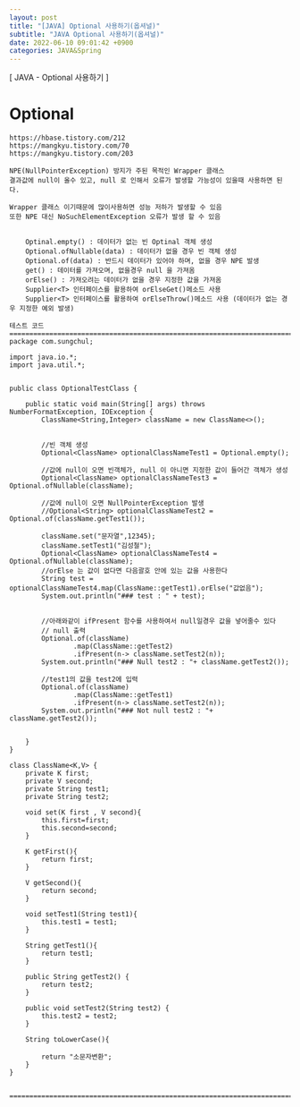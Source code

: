 ```yaml
---  
layout: post  
title: "[JAVA] Optional 사용하기(옵셔널)"  
subtitle: "JAVA Optional 사용하기(옵셔널)"  
date: 2022-06-10 09:01:42 +0900  
categories: JAVA&Spring  
---  
```

[ JAVA - Optional 사용하기 ]  
  
# Optional  
	https://hbase.tistory.com/212   
	https://mangkyu.tistory.com/70  
	https://mangkyu.tistory.com/203  
	  
	NPE(NullPointerException) 방지가 주된 목적인 Wrapper 클래스  
	결과값에 null이 올수 있고, null 로 인해서 오류가 발생할 가능성이 있을때 사용하면 된다.  
	  
	Wrapper 클래스 이기때문에 많이사용하면 성능 저하가 발생할 수 있음  
	또한 NPE 대신 NoSuchElementException 오류가 발생 할 수 있음  
  
  
		Optinal.empty() : 데이터가 없는 빈 Optinal 객체 생성  
		Optional.ofNullable(data) : 데이터가 없을 경우 빈 객체 생성  
		Optional.of(data) : 반드시 데이터가 있어야 하며, 없을 경우 NPE 발생  
		get() : 데이터를 가져오며, 없을경우 null 을 가져옴  
		orElse() : 가져오려는 데이터가 없을 경우 지정한 값을 가져옴  
		Supplier<T> 인터페이스를 활용하여 orElseGet()메소드 사용  
		Supplier<T> 인터페이스를 활용하여 orElseThrow()메소드 사용 (데이터가 없는 경우 지정한 예외 발생)  
	  
	테스트 코드  
	=================================================================================================================  
	package com.sungchul;  
  
	import java.io.*;  
	import java.util.*;  
  
  
	public class OptionalTestClass {  
  
		public static void main(String[] args) throws NumberFormatException, IOException {  
			ClassName<String,Integer> className = new ClassName<>();  
  
  
			//빈 객체 생성  
			Optional<ClassName> optionalClassNameTest1 = Optional.empty();  
  
			//값에 null이 오면 빈객체가, null 이 아니면 지정한 값이 들어간 객체가 생성  
			Optional<ClassName> optionalClassNameTest3 = Optional.ofNullable(className);  
  
			//값에 null이 오면 NullPointerException 발생  
			//Optional<String> optionalClassNameTest2 = Optional.of(className.getTest1());  
  
			className.set("문자열",12345);  
			className.setTest1("김성철");  
			Optional<ClassName> optionalClassNameTest4 = Optional.ofNullable(className);  
			//orElse 는 값이 없다면 다음괄호 안에 있는 값을 사용한다  
			String test = optionalClassNameTest4.map(ClassName::getTest1).orElse("값없음");  
			System.out.println("### test : " + test);  
  
  
			//아래와같이 ifPresent 함수를 사용하여서 null일경우 값을 넣어줄수 있다  
			// null 출력  
			Optional.of(className)  
					.map(ClassName::getTest2)  
					.ifPresent(n-> className.setTest2(n));  
			System.out.println("### Null test2 : "+ className.getTest2());  
  
			//test1의 값을 test2에 입력  
			Optional.of(className)  
					.map(ClassName::getTest1)  
					.ifPresent(n-> className.setTest2(n));  
			System.out.println("### Not null test2 : "+ className.getTest2());  
  
  
		}  
	}  
  
	class ClassName<K,V> {  
		private K first;  
		private V second;  
		private String test1;  
		private String test2;  
  
		void set(K first , V second){  
			this.first=first;  
			this.second=second;  
		}  
  
		K getFirst(){  
			return first;  
		}  
  
		V getSecond(){  
			return second;  
		}  
  
		void setTest1(String test1){  
			this.test1 = test1;  
		}  
  
		String getTest1(){  
			return test1;  
		}  
  
		public String getTest2() {  
			return test2;  
		}  
  
		public void setTest2(String test2) {  
			this.test2 = test2;  
		}  
  
		String toLowerCase(){  
  
			return "소문자변환";  
		}  
	}  
  
  
	=================================================================================================================  
